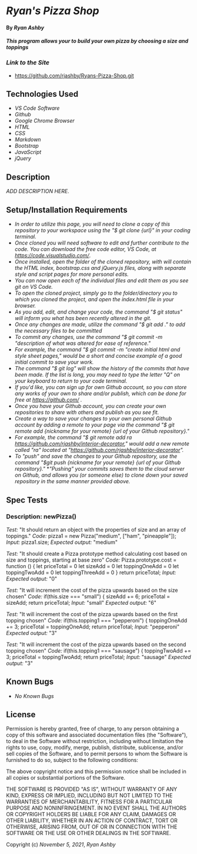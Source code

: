 
# _Ryan's Pizza Shop_ 

#### By _**Ryan Ashby**_ 

#### _This program allows your to build your own pizza by choosing a size and toppings_ 

### _Link to the Site_

* https://github.com/rjashby/Ryans-Pizza-Shop.git

## Technologies Used 

* _VS Code Software_
* _Github_
* _Google Chrome Browser_
* _HTML_
* _CSS_ 
* _Markdown_ 
* _Bootstrap_ 
* _JavaScript_
* _jQuery_


## Description 

_ADD DESCRIPTION HERE._ 

## Setup/Installation Requirements 

* _In order to utilize this page, you will need to clone a copy of this repository to your workspace using the "$ git clone {url}" in your coding terminal._ 
* _Once cloned you will need software to edit and further contribute to the code. You can download the free code editor, VS Code, at https://code.visualstudio.com/_.
* _Once installed, open the folder of the cloned repository, with will contain the HTML index, bootstrap.css and jQuery.js files, along with separate style and script pages for more personal edits._
* _You can now open each of the individual files and edit them as you see git on VS Code._
* _To open the cloned project, simply go to the folder/directory you to which you cloned the project, and open the index.html file in your browser._
* _As you add, edit, and change your code, the command "$ git status" will inform you what has been recently altered in the git._
* _Once any changes are made, utilize the command "$ git add ." to add the necessary files to be committed_
* _To commit any changes, use the command "$ git commit -m "description of what was altered for ease of reference."_
* _For example, the command "$ git commit -m "create initial html and style sheet pages," would be a short and concise example of a good initial commit to save your work._
* _The command "$ git log" will show the history of the commits that have been made. If the list is long, you may need to type the letter "Q" on your keyboard to return to your code terminal._
* _If you'd like, you can sign up for own Github account, so you can store any works of your own to share and/or publish, which can be done for free at https://github.com/ ._  
* _Once you have your Github account, you can create your own repositories to share with others and publish as you see fit._
* _Create a way to save your changes to your own personal Github account by adding a remote to your page via the command "$ git remote add {nickname for your remote} {url of your Github repository}."_
* _For example, the command "$ git remote add ra https://github.com/rjashby/interior-decorator," would add a new remote called "ra" located at "https://github.com/rjashby/interior-decorator"._
* _To "push" and save the changes to your Github repository, use the command "$git push {nickname for your remote} {url of your Github repository}."_ 
*_"Pushing" your commits saves them to the cloud server on Github, and allows you (or someone else) to clone down your saved repository in the same manner provided above._

## Spec Tests

### Description: newPizza()
*Test:* "It should return an object with the properties of size and an array of toppings."
*Code:* pizza1 = new Pizza("medium", ["ham", "pineapple"]);
*Input:*  pizza1.size;
*Expected output:* "medium"

*Test:* "It should create a Pizza prototype method calculating cost based on size and toppings, starting at base zero"
*Code:* Pizza.prototype.cost = function () {
  let priceTotal = 0
  let sizeAdd = 0
  let toppingOneAdd = 0
  let toppingTwoAdd = 0
  let toppingThreeAdd = 0
}
return priceTotal;
*Input:* 
*Expected output:* "0"

*Test:* "It will increment the cost of the pizza upwards based on the size chosen"
*Code:*  if(this.size === "small") {
          sizeAdd += 6;
          priceTotal = sizeAdd;
          return priceTotal;
*Input:* "small"
*Expected output:* "6"

*Test:* "It will increment the cost of the pizza upwards based on the first topping chosen"
*Code:*  if(this.topping1 === "pepperoni") {
          toppingOneAdd += 3;
          priceTotal = toppingOneAdd;
          return priceTotal;
*Input:* "pepperoni"
*Expected output:* "3"

*Test:* "It will increment the cost of the pizza upwards based on the second topping chosen"
*Code:*  if(this.topping1 === "sausage") {
          toppingTwoAdd += 3;
          priceTotal = toppingTwoAdd;
          return priceTotal;
*Input:* "sausage"
*Expected output:* "3"

## Known Bugs 

* _No Known Bugs_  

## License 

Permission is hereby granted, free of charge, to any person obtaining a copy of this software and associated documentation files (the "Software"), to deal in the Software without restriction, including without limitation the rights to use, copy, modify, merge, publish, distribute, sublicense, and/or sell copies of the Software, and to permit persons to whom the Software is furnished to do so, subject to the following conditions:

The above copyright notice and this permission notice shall be included in all copies or substantial portions of the Software.

THE SOFTWARE IS PROVIDED "AS IS", WITHOUT WARRANTY OF ANY KIND, EXPRESS OR IMPLIED, INCLUDING BUT NOT LIMITED TO THE WARRANTIES OF MERCHANTABILITY, FITNESS FOR A PARTICULAR PURPOSE AND NONINFRINGEMENT. IN NO EVENT SHALL THE AUTHORS OR COPYRIGHT HOLDERS BE LIABLE FOR ANY CLAIM, DAMAGES OR OTHER LIABILITY, WHETHER IN AN ACTION OF CONTRACT, TORT OR OTHERWISE, ARISING FROM, OUT OF OR IN CONNECTION WITH THE SOFTWARE OR THE USE OR OTHER DEALINGS IN THE SOFTWARE.

Copyright (c) _November 5, 2021_, _Ryan Ashby_
